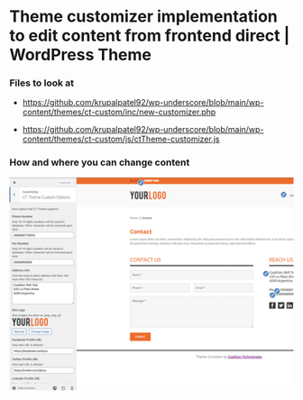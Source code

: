 # Theme customizer implementation to edit content from frontend direct | WordPress Theme

### Files to look at

- https://github.com/krupalpatel92/wp-underscore/blob/main/wp-content/themes/ct-custom/inc/new-customizer.php

- https://github.com/krupalpatel92/wp-underscore/blob/main/wp-content/themes/ct-custom/js/ctTheme-customizer.js

### How and where you can change content

![ct-theme](https://github.com/krupalpatel92/wp-underscore/blob/main/screenshot.png?raw=true)
